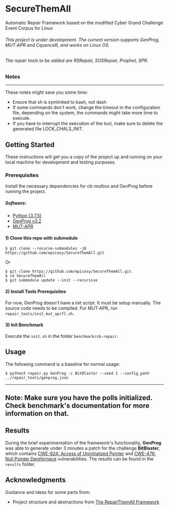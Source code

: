 # SecureThemAll
Automatic Repair Framework based on the modified Cyber Grand Challenge Event Corpus for Linux

###### This project is under development. The current version supports GenProg, MUT-APR and CquenceR, and works on Linux OS.
###### The repair tools to be added are RSRepair, SOSRepair, Prophet, SPR.

### Notes

---
These notes might save you some time:

* Ensure that sh is symlinked to bash, not dash
* If some commands don't work, change the timeout in the configuration file, depending on the system, the commands might take more time to execute.
* If you have to interrupt the execution of the tool, make sure to delete the generated file LOCK_CHALS_INIT.

## Getting Started

These instructions will get you a copy of the project up and running on your local machine for development and testing purposes.

### Prerequisites

Install the necessary dependencies for cb-multios and GenProg before running the project.
<br/>
##### Software:
* [Python (3.7.5)](https://www.python.org/)
* [GenProg v3.2](https://github.com/squaresLab/genprog-code.git)
* [MUT-APR](https://fyassiri.wixsite.com/mutapr)

#### 1) Clone this repo with submodule
``` console
$ git clone --recurse-submodules -j8 https://github.com/epicosy/SecureThemAll.git
```

Or

``` console
$ git clone https://github.com/epicosy/SecureThemAll.git
$ cd SecureThemAll
$ git submodule update --init --recursive
```

#### 2) Install Tools Prerequisites
For now, GenProg doesn't have a init script. It must be setup manually. The source code needs to be compiled.
For MUT-APR, run ```repair_tools/init_mut_aprfl.sh```.

#### 3) Init Benchmark
Execute the ```init.sh``` in the folder ```benchmark/cb-repair```.

## Usage
The following command is a baseline for normal usage:

``` console
$ python3 repair.py GenProg -c BitBlaster --seed 1 --config_path ../repair_tools/genprog.json 
```
---
Note: Make sure you have the polls initialized. Check benchmark's documentation for more information on that. 
---


## Results
During the brief experimentation of the framework's functionality, **GenProg** was able to generate under 3 minutes a patch for the challenge **BitBlaster**, 
which contains [CWE-824: Access of Uninitialized Pointer](http://cwe.mitre.org/data/definitions/824.html) and [CWE-476: Null Pointer Derefernece](http://cwe.mitre.org/data/definitions/476.html) vulnerabilities. 
The results can be found in the ```results``` folder.


## Acknowledgments
Guidance and ideas for some parts from:

* Project structure and abstractions from [The RepairThemAll Framework](https://github.com/program-repair/RepairThemAll)